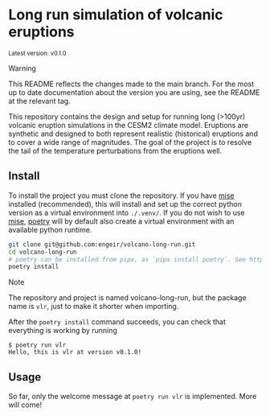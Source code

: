 # Long run simulation of volcanic eruptions

<sup>Latest version: v0.1.0</sup> <!-- x-release-please-version -->

> [!WARNING]
>
> This README reflects the changes made to the main branch. For the most up to date
> documentation about the version you are using, see the README at the relevant tag.

This repository contains the design and setup for running long (>100yr) volcanic
eruption simulations in the CESM2 climate model. Eruptions are synthetic and designed to
both represent realistic (historical) eruptions and to cover a wide range of magnitudes.
The goal of the project is to resolve the tail of the temperature perturbations from the
eruptions well.

## Install

To install the project you must clone the repository. If you have [mise] installed
(recommended), this will install and set up the correct python version as a virtual
environment into `./.venv/`. If you do not wish to use [mise], [poetry] will by default
also create a virtual environment with an available python runtime.

```bash
git clone git@github.com:engeir/volcano-long-run.git
cd volcano-long-run
# poetry can be installed from pipx, as `pipx install poetry`. See https://python-poetry.org/docs/#installation
poetry install
```

> [!NOTE]
>
> The repository and project is named volcano-long-run, but the package name is `vlr`,
> just to make it shorter when importing.

After the `poetry install` command succeeds, you can check that everything is working by
running

<!-- x-release-please-start-version -->

```console
$ poetry run vlr
Hello, this is vlr at version v0.1.0!
```

<!-- x-release-please-end -->

## Usage

So far, only the welcome message at `poetry run vlr` is implemented. More will come!

[poetry]: https://python-poetry.org
[mise]: https://mise.jdx.dev/
